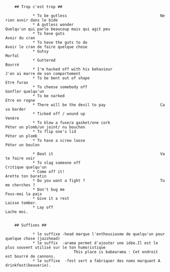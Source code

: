    <t5                                         ANGLAIS RUE CHAP3                                                               >
   
   

		## Trop c'est trop ##
		
				* To be gutless											Ne rien avoir dans le bide
				* A gutless wonder										Quelqu'un qui parle beaucoup mais qui agit peu
				* To have guts											Avoir du cran
				* To have the guts to do								Avoir le cran de faire quelque chose
				* Gutsy													Morfal
				* Guttered												Bourré
				* I'm hacked off with his behaviour						J'en ai marre de son comportement
				* To be bent out of shape								Etre furax
				* To cheese somebody off								Gonfler quelqu'un
				* To be narked											Etre en rogne
				* There will be the devil to pay						Ca va barder
				* Ticked off / wound up									Venère
				* To blow a fuse/a gasket/one cork						Péter un plomb/un joint/ nu bouchon
				* To flip one's lid										Péter un plomb
				* To have a screw loose									Péter un boulon

				* Beat it												Va te faire voir
				* To slag someone off									Critique quelqu'un
				* Come off it!											Arette ton baratin
				* Do you want a fight ?									Tu me cherches ?
				* Don't bug me											Fous-moi la paix
				* Give it a rest										Laisse tomber.
				* Lay off												Lache moi.
				
				
		## Suffixes ##
		
				* le suffixe -head marque l'enthousiasme de quelqu'un pour quelque chose (jazzhead)
				* le suffix  -arama permet d'ajouter une idée.Il est le plus souvent utilisé sur le ton humoristique
								  This place is babearama : Cet endroit est bourré de cannons.		
				* le suffixe  -fest sert a fabriquer des noms marquant A drinkfest(beuverie).
